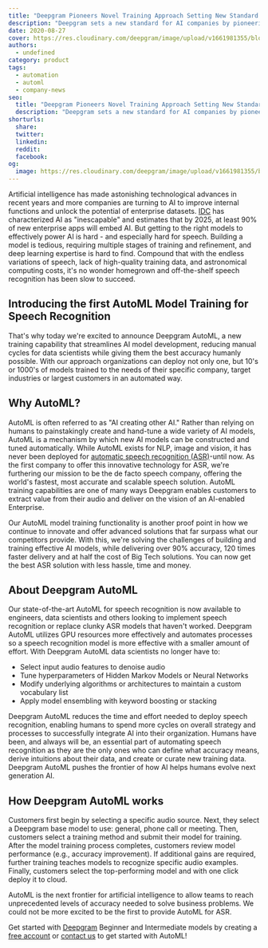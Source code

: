 ```yaml
---
title: "Deepgram Pioneers Novel Training Approach Setting New Standard for AI Companies"
description: "Deepgram sets a new standard for AI companies by pioneering novel training approach."
date: 2020-08-27
cover: https://res.cloudinary.com/deepgram/image/upload/v1661981355/blog/deepgram-pioneers-novel-training-approach-setting-new-standard-for-ai-companies-2/dg-pioneers-novel-training%402x.jpg
authors:
  - undefined
category: product
tags:
  - automation
  - automl
  - company-news
seo:
  title: "Deepgram Pioneers Novel Training Approach Setting New Standard for AI Companies"
  description: "Deepgram sets a new standard for AI companies by pioneering novel training approach."
shorturls:
  share: 
  twitter: 
  linkedin: 
  reddit: 
  facebook: 
og:
  image: https://res.cloudinary.com/deepgram/image/upload/v1661981355/blog/deepgram-pioneers-novel-training-approach-setting-new-standard-for-ai-companies-2/dg-pioneers-novel-training%402x.jpg
---
```


Artificial intelligence has made astonishing technological advances in recent years and more companies are turning to AI to improve internal functions and unlock the potential of enterprise datasets. [IDC](https://www.cio.com/article/3519273/key-to-sustained-digital-transformation-in-2020-people.html) has characterized AI as "inescapable" and estimates that by 2025, at least 90% of new enterprise apps will embed AI. But getting to the right models to effectively power AI is hard - and especially hard for speech. Building a model is tedious, requiring multiple stages of training and refinement, and deep learning expertise is hard to find. Compound that with the endless variations of speech, lack of high-quality training data, and astronomical computing costs, it's no wonder homegrown and off-the-shelf speech recognition has been slow to succeed.

## **Introducing the first AutoML Model Training for Speech Recognition**

That's why today we're excited to announce Deepgram AutoML, a new training capability that streamlines AI model development, reducing manual cycles for data scientists while giving them the best accuracy humanly possible. With our approach organizations can deploy not only one, but 10's or 1000's of models trained to the needs of their specific company, target industries or largest customers in an automated way.

## **Why AutoML?**

AutoML is often referred to as "AI creating other AI." Rather than relying on humans to painstakingly create and hand-tune a wide variety of AI models, AutoML is a mechanism by which new AI models can be constructed and tuned automatically. While AutoML exists for NLP, image and vision, it has never been deployed for [automatic speech recognition (ASR)](https://blog.deepgram.com/what-is-asr/)-until now. As the first company to offer this innovative technology for ASR, we're furthering our mission to be the de facto speech company, offering the world's fastest, most accurate and scalable speech solution. AutoML training capabilities are one of many ways Deepgram enables customers to extract value from their audio and deliver on the vision of an AI-enabled Enterprise.

Our AutoML model training functionality is another proof point in how we continue to innovate and offer advanced solutions that far surpass what our competitors provide. With this, we're solving the challenges of building and training effective AI models, while delivering over 90% accuracy, 120 times faster delivery and at half the cost of Big Tech solutions. You can now get the best ASR solution with less hassle, time and money.

## **About Deepgram AutoML**

Our state-of-the-art AutoML for speech recognition is now available to engineers, data scientists and others looking to implement speech recognition or replace clunky ASR models that haven't worked. Deepgram AutoML utilizes GPU resources more effectively and automates processes so a speech recognition model is more effective with a smaller amount of effort. With Deepgram AutoML data scientists no longer have to:

*   Select input audio features to denoise audio
*   Tune hyperparameters of Hidden Markov Models or Neural Networks
*   Modify underlying algorithms or architectures to maintain a custom vocabulary list
*   Apply model ensembling with keyword boosting or stacking

Deepgram AutoML reduces the time and effort needed to deploy speech recognition, enabling humans to spend more cycles on overall strategy and processes to successfully integrate AI into their organization. Humans have been, and always will be, an essential part of automating speech recognition as they are the only ones who can define what accuracy means, derive intuitions about their data, and create or curate new training data. Deepgram AutoML pushes the frontier of how AI helps humans evolve next generation AI.

## **How Deepgram AutoML works**

Customers first begin by selecting a specific audio source. Next, they select a Deepgram base model to use: general, phone call or meeting. Then, customers select a training method and submit their model for training. After the model training process completes, customers review model performance (e.g., accuracy improvement). If additional gains are required, further training teaches models to recognize specific audio examples. Finally, customers select the top-performing model and with one click deploy it to cloud.

AutoML is the next frontier for artificial intelligence to allow teams to reach unprecedented levels of accuracy needed to solve business problems. We could not be more excited to be the first to provide AutoML for ASR.

Get started with [Deepgram](https://www.deepgram.com/) Beginner and Intermediate models by creating a [free account](https://try.deepgram.com/) or [contact us](https://deepgram.com/contact-us) to get started with AutoML!

